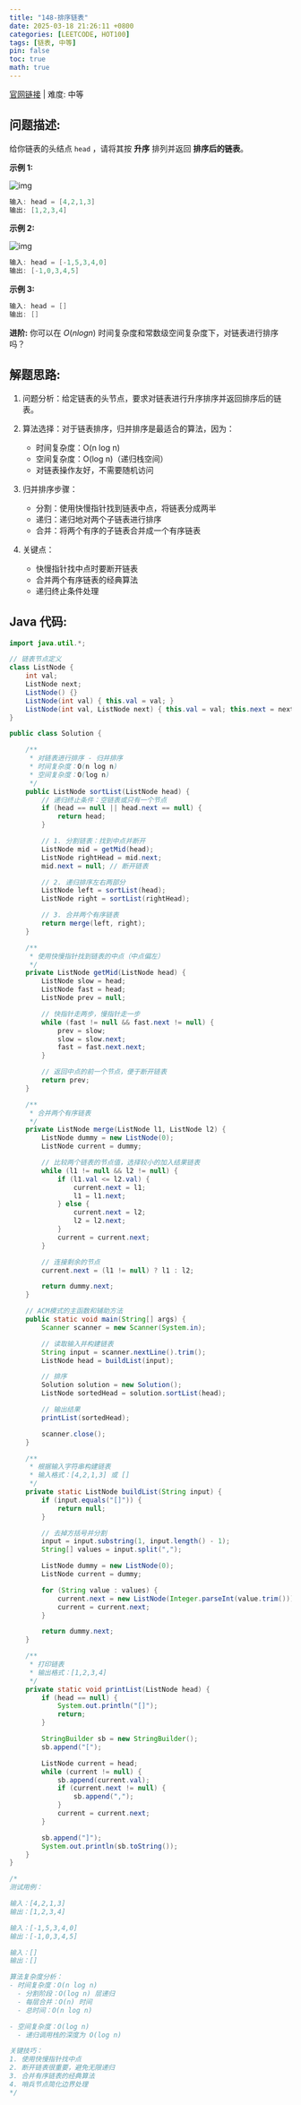 ```yaml
---
title: "148-排序链表"
date: 2025-03-18 21:26:11 +0800
categories: [LEETCODE, HOT100]
tags: [链表, 中等]
pin: false
toc: true
math: true
---
```


[官网链接](https://leetcode.cn/problems/sort-list/) \| 难度: 中等

## 问题描述:

给你链表的头结点 `head` ，请将其按 **升序** 排列并返回 **排序后的链表**。

**示例 1:**

![img](../assets/img/posts/leetcode/p148_0.jpg)

```java
输入: head = [4,2,1,3]
输出: [1,2,3,4]
```

**示例 2:**

![img](../assets/img/posts/leetcode/p148_1.jpg)

```java
输入: head = [-1,5,3,4,0]
输出: [-1,0,3,4,5]
```

**示例 3:**

```java
输入: head = []
输出: []
```

**进阶:** 你可以在 $O(n log n)$ 时间复杂度和常数级空间复杂度下，对链表进行排序吗？

## 解题思路:

1. 问题分析：给定链表的头节点，要求对链表进行升序排序并返回排序后的链表。
2. 算法选择：对于链表排序，归并排序是最适合的算法，因为：

   - 时间复杂度：O(n log n)
   - 空间复杂度：O(log n)（递归栈空间）
   - 对链表操作友好，不需要随机访问

3. 归并排序步骤：

   - 分割：使用快慢指针找到链表中点，将链表分成两半
   - 递归：递归地对两个子链表进行排序
   - 合并：将两个有序的子链表合并成一个有序链表

4. 关键点：

   - 快慢指针找中点时要断开链表
   - 合并两个有序链表的经典算法
   - 递归终止条件处理

## Java 代码:

```java
import java.util.*;

// 链表节点定义
class ListNode {
    int val;
    ListNode next;
    ListNode() {}
    ListNode(int val) { this.val = val; }
    ListNode(int val, ListNode next) { this.val = val; this.next = next; }
}

public class Solution {

    /**
     * 对链表进行排序 - 归并排序
     * 时间复杂度：O(n log n)
     * 空间复杂度：O(log n)
     */
    public ListNode sortList(ListNode head) {
        // 递归终止条件：空链表或只有一个节点
        if (head == null || head.next == null) {
            return head;
        }

        // 1. 分割链表：找到中点并断开
        ListNode mid = getMid(head);
        ListNode rightHead = mid.next;
        mid.next = null; // 断开链表

        // 2. 递归排序左右两部分
        ListNode left = sortList(head);
        ListNode right = sortList(rightHead);

        // 3. 合并两个有序链表
        return merge(left, right);
    }

    /**
     * 使用快慢指针找到链表的中点（中点偏左）
     */
    private ListNode getMid(ListNode head) {
        ListNode slow = head;
        ListNode fast = head;
        ListNode prev = null;

        // 快指针走两步，慢指针走一步
        while (fast != null && fast.next != null) {
            prev = slow;
            slow = slow.next;
            fast = fast.next.next;
        }

        // 返回中点的前一个节点，便于断开链表
        return prev;
    }

    /**
     * 合并两个有序链表
     */
    private ListNode merge(ListNode l1, ListNode l2) {
        ListNode dummy = new ListNode(0);
        ListNode current = dummy;

        // 比较两个链表的节点值，选择较小的加入结果链表
        while (l1 != null && l2 != null) {
            if (l1.val <= l2.val) {
                current.next = l1;
                l1 = l1.next;
            } else {
                current.next = l2;
                l2 = l2.next;
            }
            current = current.next;
        }

        // 连接剩余的节点
        current.next = (l1 != null) ? l1 : l2;

        return dummy.next;
    }

    // ACM模式的主函数和辅助方法
    public static void main(String[] args) {
        Scanner scanner = new Scanner(System.in);

        // 读取输入并构建链表
        String input = scanner.nextLine().trim();
        ListNode head = buildList(input);

        // 排序
        Solution solution = new Solution();
        ListNode sortedHead = solution.sortList(head);

        // 输出结果
        printList(sortedHead);

        scanner.close();
    }

    /**
     * 根据输入字符串构建链表
     * 输入格式：[4,2,1,3] 或 []
     */
    private static ListNode buildList(String input) {
        if (input.equals("[]")) {
            return null;
        }

        // 去掉方括号并分割
        input = input.substring(1, input.length() - 1);
        String[] values = input.split(",");

        ListNode dummy = new ListNode(0);
        ListNode current = dummy;

        for (String value : values) {
            current.next = new ListNode(Integer.parseInt(value.trim()));
            current = current.next;
        }

        return dummy.next;
    }

    /**
     * 打印链表
     * 输出格式：[1,2,3,4]
     */
    private static void printList(ListNode head) {
        if (head == null) {
            System.out.println("[]");
            return;
        }

        StringBuilder sb = new StringBuilder();
        sb.append("[");

        ListNode current = head;
        while (current != null) {
            sb.append(current.val);
            if (current.next != null) {
                sb.append(",");
            }
            current = current.next;
        }

        sb.append("]");
        System.out.println(sb.toString());
    }
}

/*
测试用例：

输入：[4,2,1,3]
输出：[1,2,3,4]

输入：[-1,5,3,4,0]
输出：[-1,0,3,4,5]

输入：[]
输出：[]

算法复杂度分析：
- 时间复杂度：O(n log n)
  - 分割阶段：O(log n) 层递归
  - 每层合并：O(n) 时间
  - 总时间：O(n log n)

- 空间复杂度：O(log n)
  - 递归调用栈的深度为 O(log n)

关键技巧：
1. 使用快慢指针找中点
2. 断开链表很重要，避免无限递归
3. 合并有序链表的经典算法
4. 哨兵节点简化边界处理
*/
```

